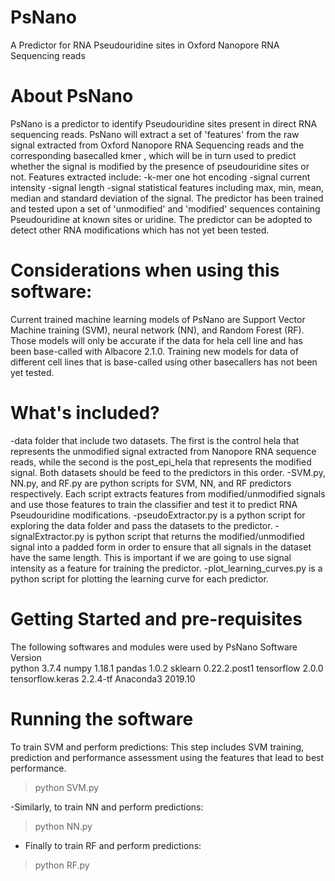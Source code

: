 # PsNano
A Predictor for RNA Pseudouridine sites in Oxford Nanopore RNA Sequencing reads

# About PsNano
PsNano is a predictor to identify Pseudouridine sites present in direct RNA sequencing reads. 
PsNano will extract a set of 'features' from the raw signal extracted from Oxford Nanopore RNA Sequencing reads and the corresponding basecalled kmer , which will be in turn used to predict whether the signal is modified by the presence of pseudouridine sites or not. 
Features extracted include:
-k-mer one hot encoding
-signal current intensity
-signal length
-signal statistical features including max, min, mean, median and standard deviation of the signal.
The predictor has been trained and tested upon a set of 'unmodified' and 'modified' sequences containing Pseudouridine at known sites or uridine. 
The predictor can be adopted to detect other RNA modifications which has not yet been tested.

# Considerations when using this software:
Current trained machine learning models of PsNano are Support Vector Machine training (SVM), neural network (NN), and Random Forest (RF). 
Those models will only be accurate if the data for hela cell line and has been base-called with Albacore 2.1.0.
Training new models for data of different cell lines that is base-called using other basecallers has not been yet tested. 

# What's included?

-data folder that include two datasets. The first is the control hela that represents the unmodified signal extracted from Nanopore RNA sequence reads, while the second is the post_epi_hela that represents the modified signal. Both datasets should be feed to the predictors in this order.
-SVM.py, NN.py, and RF.py  are python scripts for SVM, NN, and RF predictors respectively. Each script extracts features from modified/unmodified signals and use those features to train the classifier and test it to predict RNA Pseudouridine modifications. 
-pseudoExtractor.py is a python script for exploring the data folder and pass the datasets to the predictor. 
-signalExtractor.py is python script that returns the modified/unmodified signal into a padded form in order to ensure that all signals in the dataset have the same length. This is important if we are going to use signal intensity as a feature for training the predictor.
-plot_learning_curves.py is a python script for plotting the learning curve for each predictor.

# Getting Started and pre-requisites

The following softwares and modules were used by PsNano
Software			Version   
python				3.7.4
numpy				1.18.1
pandas				1.0.2
sklearn				0.22.2.post1
tensorflow			2.0.0
tensorflow.keras		2.2.4-tf
Anaconda3 			2019.10

# Running the software
To train SVM and perform predictions:
This step includes SVM training, prediction and performance assessment using the features that lead to best performance.
> python SVM.py 

-Similarly, to train NN and perform predictions:
> python NN.py 

- Finally to train RF and perform predictions:
> python RF.py

